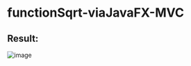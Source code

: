 # functionSqrt-viaJavaFX-MVC
## Result:
![image](https://github.com/RustyTaz/functionSqrt-viaJavaFX-MVC/assets/97953379/654be25a-bf4e-41f5-a225-61b15117329d)
